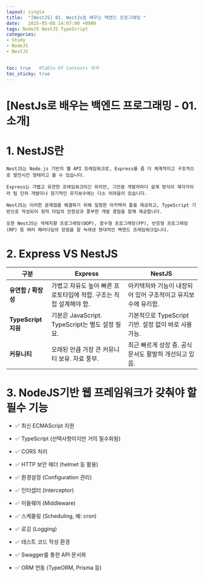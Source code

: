 ```yaml
---
layout: single
title:  "[NestJS] 01. NestJs로 배우는 백엔드 프로그래밍 "
date:   2025-05-08 14:07:00 +0900
tags: NodeJS NestJS TypeScript
categories: 
- Study
- NodeJS
- NestJS

  
toc: true   #Table Of Contents 목차
toc_sticky: true
---
```

# [NestJs로 배우는 백엔드 프로그래밍 - 01.소개] 

# 1. NestJS란
```
NestJS는 Node.js 기반의 웹 API 프레임워크로, Express를 좀 더 체계적이고 구조적으로 발전시킨 형태라고 볼 수 있습니다.

Express는 가볍고 유연한 프레임워크이긴 하지만, 그만큼 개발자마다 설계 방식이 제각각이라 팀 단위 개발이나 장기적인 유지보수에는 다소 어려움이 있습니다.

NestJS는 이러한 문제점을 해결하기 위해 일정한 아키텍처 틀을 제공하고, TypeScript 기반으로 작성되어 정적 타입의 안정성과 풍부한 개발 경험을 함께 제공합니다.

또한 NestJS는 객체지향 프로그래밍(OOP), 함수형 프로그래밍(FP), 반응형 프로그래밍(RP) 등 여러 패러다임의 장점을 잘 녹여낸 현대적인 백엔드 프레임워크입니다.

```

# 2. Express VS NestJS

| 구분                | Express                                 | NestJS                               |
| ----------------- | --------------------------------------- | ------------------------------------ |
| **유연함 / 확장성**     | 가볍고 자유도 높아 빠른 프로토타입에 적합. 구조는 직접 설계해야 함. | 아키텍처와 기능이 내장되어 있어 구조적이고 유지보수에 유리함.   |
| **TypeScript 지원** | 기본은 JavaScript. TypeScript는 별도 설정 필요.   | 기본적으로 TypeScript 기반. 설정 없이 바로 사용 가능. |
| **커뮤니티**          | 오래된 만큼 가장 큰 커뮤니티 보유. 자료 풍부.             | 최근 빠르게 성장 중. 공식 문서도 활발히 개선되고 있음.     |


# 3. NodeJS기반 웹 프레임워크가 갖춰야 할 필수 기능

- ✅ 최신 ECMAScript 지원

- ✅ TypeScript (선택사항이지만 거의 필수화됨)

- ✅ CORS 처리

- ✅ HTTP 보안 헤더 (helmet 등 활용)

- ✅ 환경설정 (Configuration 관리)

- ✅ 인터셉터 (Interceptor)

- ✅ 미들웨어 (Middleware)

- ✅ 스케줄링 (Scheduling, 예: cron)

- ✅ 로깅 (Logging)

- ✅ 테스트 코드 작성 환경

- ✅ Swagger를 통한 API 문서화

- ✅ ORM 연동 (TypeORM, Prisma 등)